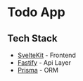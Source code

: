# Todo App

## Tech Stack

- [SvelteKit](https://kit.svelte.dev/) - Frontend
- [Fastify](https://www.fastify.io/) - Api Layer
- [Prisma](https://www.prisma.io/) - ORM
